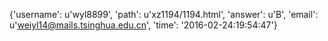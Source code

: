 {'username': u'wyl8899', 'path': u'xz1194/1194.html', 'answer': u'B', 'email': u'weiyl14@mails.tsinghua.edu.cn', 'time': '2016-02-24:19:54:47'}